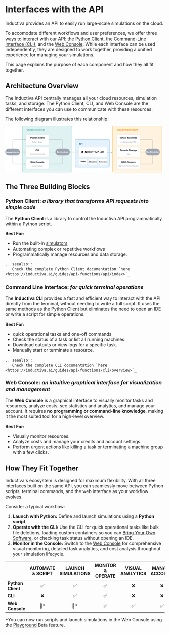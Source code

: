 # Interfaces with the API

Inductiva provides an API to easily run large-scale simulations on the cloud.

To accomodate different workflows and user preferences, we offer three ways to interact with our API: the [Python Client](https://inductiva.ai/guides/api-functions/api/index), the [Command-Line Interface (CLI)](https://inductiva.ai/guides/api-functions/cli/overview), and the [Web Console](https://console.inductiva.ai/dashboard). While each interface can be used independently, they are designed to work together, providing a unified experience for managing your simulations.

This page explains the purpose of each component and how they all fit together.

## Architecture Overview

The Inductiva API centrally manages all your cloud resources, simulation tasks, and storage. The Python Client, CLI, and Web Console are the different interfaces you can use to communicate with these resources.

The following diagram illustrates this relationship:

![Building Blocks](../_static/building_blocks.png)

## The Three Building Blocks

### Python Client: _a library that transforms API requests into simple code_

The **Python Client** is a library to control the Inductiva API programmatically within a Python script.

**Best For:**
- Run the built-in [simulators](https://inductiva.ai/simulators)
- Automating complex or repetitive workflows 
- Programmatically manage resources and data storage.

````{eval-rst}
.. seealso::
   Check the complete Python Client documentation `here <https://inductiva.ai/guides/api-functions/api/index>`_
````

### Command Line Interface: _for quick terminal operations_

The **Inductiva CLI** provides a fast and efficient way to interact with the API directly from the terminal, without needing to write a full script. It uses the same methods as the Python Client but eliminates the need to open an IDE or write a script for simple operations.

**Best For:**
- quick operational tasks and one-off commands
- Check the status of a task or list all running machines.
- Download outputs or view logs for a specific task.
- Manually start or terminate a resource.

````{eval-rst}
.. seealso::
   Check the complete CLI documentation `here <https://inductiva.ai/guides/api-functions/cli/overview>`_
````

### Web Console: _an intuitive graphical interface for visualization and management_

The **Web Console** is a graphical interface to visually monitor tasks and resources, analyze costs, see statistics and analytics, and manage your account. It requires **no programming or command-line knowledge**, making it the most suited tool for a high-level overview.

**Best For:**
- Visually monitor resources.
- Analyze costs and manage your credits and account settings.
- Perform urgent actions like killing a task or terminating a machine group with a few clicks.

## How They Fit Together

Inductiva's ecosystem is designed for maximum flexibility. With all three interfaces built on the same API, you can seamlessly move between Python scripts, terminal commands, and the web interface as your workflow evolves.

Consider a typical workflow:

1.  **Launch with Python:** Define and launch simulations using a **Python script**.
2.  **Operate with the CLI:** Use the CLI for quick operational tasks like bulk file deletions, loading custom containers so you can [Bring Your Own Software](https://inductiva.ai/guides/expand/bring-your-own-software/index), or checking task status without opening an IDE.
3.  **Monitor in the Console:** Switch to the [Web Console](https://console.inductiva.ai/dashboard) for comprehensive visual monitoring, detailed task analytics, and cost analysis throughout your simulation lifecycle.



| | AUTOMATE & SCRIPT | LAUNCH SIMULATIONS | MONITOR & OPERATE | VISUAL ANALYTICS | MANAGE ACCOUNT |
| :--- | :---: | :---: | :---: | :---: | :---: |
| **Python Client** | ✅ | ✅ | ✅ | ❌ | ❌ |
| **CLI** | ❌ | ✅ | ✅ | ❌ | ❌ |
| **Web Console** | 🚧* | 🚧* | ✅ | ✅ | ✅ |

*You can now run scripts and launch simulations in the Web Console using the [Playground](https://console.inductiva.ai/playground) Beta feature.